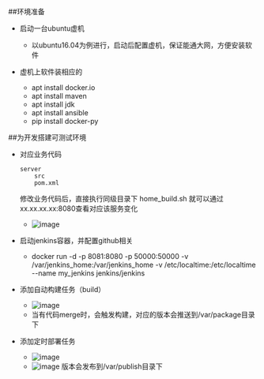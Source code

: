 ##环境准备

* 启动一台ubuntu虚机
    * 以ubuntu16.04为例进行，启动后配置虚机，保证能通大网，方便安装软件

* 虚机上软件装相应的
    * apt install docker.io  
    * apt install maven   
    * apt install jdk
    * apt install ansible
    * pip install docker-py
    

##为开发搭建可测试环境

* 对应业务代码
    ```
    server
        src
        pom.xml
    ```
  修改业务代码后，直接执行同级目录下 home_build.sh 
  就可以通过xx.xx.xx.xx:8080查看对应该服务变化
  * ![image](https://github.com/dingyu880623/tomcat-test/tree/master/png/hello.png)



* 启动jenkins容器，并配置github相关
    * docker run -d -p 8081:8080 -p 50000:50000 -v /var/jenkins_home:/var/jenkins_home -v /etc/localtime:/etc/localtime --name my_jenkins jenkins/jenkins



* 添加自动构建任务（build）
  * ![image](https://github.com/dingyu880623/tomcat-test/tree/master/png/build.png)
  * 当有代码merge时，会触发构建，对应的版本会推送到/var/package目录下



* 添加定时部署任务
  * ![image](https://github.com/dingyu880623/tomcat-test/tree/master/png/scm.png)
  * ![image](https://github.com/dingyu880623/tomcat-test/tree/master/png/deploy.png)
  版本会发布到/var/publish目录下
